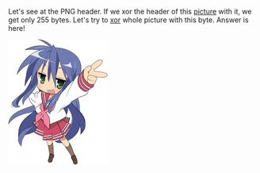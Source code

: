 Let's see at the PNG header. If we xor the header of this [picture](secret_encrypted.png) with it, we get only 255 bytes. 
Let's try to [xor](solver.py) whole picture with this byte. Answer is here!
<p>
    <img src="konata.jpg">
</p>